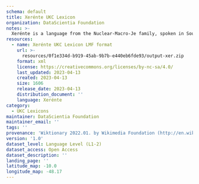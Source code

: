 ```yaml
---
schema: default
title: Xerénte UKC Lexicon
organization: DataScientia Foundation
notes: >-
  Xerénte is a language from the Nuclear-Macro-Je family, spoken in South America. The UKC Lexicon of Xerénte is represented as a lexico-semantic network. It consists of words, word senses, synsets, as well as sense-level and synset-level relationships.
resources:
  - name: Xerénte UKC Lexicon LMF format
    url: >-
      resources/0f1e334d-b919-45ab-9b7b-e440eb6fde93/output-xer.zip
    format: xml
    license: https://creativecommons.org/licenses/by-nc-sa/4.0/
    last_updated: 2023-04-13
    created: 2023-04-13
    size: 1606
    release_date: 2023-04-13
    distribution_document: ''
    language: Xerénte
category:
  - UKC Lexicons
maintainer: DataScientia Foundation
maintainer_email: ''
tags: ''
provenance: 'Wiktionary 2022.01. by Wikimedia Foundation (http://en.wiktionary.org); KinDiv: Kinship Diversity 1.0 by Temuulen Khishigsuren (http://ukc.disi.unitn.it/index.php/kinship/); Princeton WordNet 2.1 by Princeton University (https://wordnet.princeton.edu)'
version: '1.0'
dataset_level: Language Level (L1-2)
dataset_access: Open Access
dataset_description: ''
landing_page: ''
latitude_map: -10.0
longitude_map: -48.17
---
```

